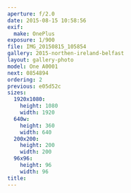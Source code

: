 ```yaml
---
aperture: f/2.0
date: 2015-08-15 10:58:56
exif:
  make: OnePlus
exposure: 1/900
file: IMG_20150815_105854
gallery: 2015-northen-ireland-belfast
layout: gallery-photo
model: One A0001
next: 0854894
ordering: 2
previous: e05d52c
sizes:
  1920x1080:
    height: 1080
    width: 1920
  640w:
    height: 360
    width: 640
  200x200:
    height: 200
    width: 200
  96x96:
    height: 96
    width: 96
title: 
---
```

